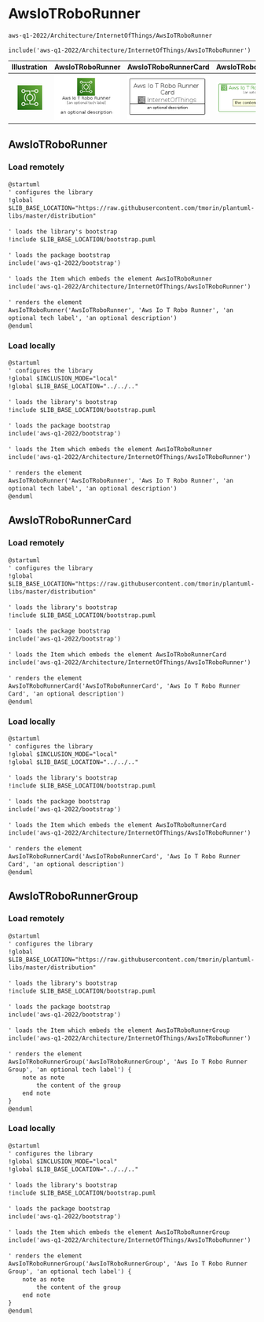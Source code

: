 # AwsIoTRoboRunner


```text
aws-q1-2022/Architecture/InternetOfThings/AwsIoTRoboRunner
```

```text
include('aws-q1-2022/Architecture/InternetOfThings/AwsIoTRoboRunner')
```



| Illustration | AwsIoTRoboRunner | AwsIoTRoboRunnerCard | AwsIoTRoboRunnerGroup |
| :---: | :---: | :---: | :---: |
| ![illustration for Illustration](../../../aws-q1-2022/Architecture/InternetOfThings/AwsIoTRoboRunner.png) | ![illustration for AwsIoTRoboRunner](../../../aws-q1-2022/Architecture/InternetOfThings/AwsIoTRoboRunner.Local.png) | ![illustration for AwsIoTRoboRunnerCard](../../../aws-q1-2022/Architecture/InternetOfThings/AwsIoTRoboRunnerCard.Local.png) | ![illustration for AwsIoTRoboRunnerGroup](../../../aws-q1-2022/Architecture/InternetOfThings/AwsIoTRoboRunnerGroup.Local.png) |




## AwsIoTRoboRunner

### Load remotely
```plantuml
@startuml
' configures the library
!global $LIB_BASE_LOCATION="https://raw.githubusercontent.com/tmorin/plantuml-libs/master/distribution"

' loads the library's bootstrap
!include $LIB_BASE_LOCATION/bootstrap.puml

' loads the package bootstrap
include('aws-q1-2022/bootstrap')

' loads the Item which embeds the element AwsIoTRoboRunner
include('aws-q1-2022/Architecture/InternetOfThings/AwsIoTRoboRunner')

' renders the element
AwsIoTRoboRunner('AwsIoTRoboRunner', 'Aws Io T Robo Runner', 'an optional tech label', 'an optional description')
@enduml
```

### Load locally
```plantuml
@startuml
' configures the library
!global $INCLUSION_MODE="local"
!global $LIB_BASE_LOCATION="../../.."

' loads the library's bootstrap
!include $LIB_BASE_LOCATION/bootstrap.puml

' loads the package bootstrap
include('aws-q1-2022/bootstrap')

' loads the Item which embeds the element AwsIoTRoboRunner
include('aws-q1-2022/Architecture/InternetOfThings/AwsIoTRoboRunner')

' renders the element
AwsIoTRoboRunner('AwsIoTRoboRunner', 'Aws Io T Robo Runner', 'an optional tech label', 'an optional description')
@enduml
```

## AwsIoTRoboRunnerCard

### Load remotely
```plantuml
@startuml
' configures the library
!global $LIB_BASE_LOCATION="https://raw.githubusercontent.com/tmorin/plantuml-libs/master/distribution"

' loads the library's bootstrap
!include $LIB_BASE_LOCATION/bootstrap.puml

' loads the package bootstrap
include('aws-q1-2022/bootstrap')

' loads the Item which embeds the element AwsIoTRoboRunnerCard
include('aws-q1-2022/Architecture/InternetOfThings/AwsIoTRoboRunner')

' renders the element
AwsIoTRoboRunnerCard('AwsIoTRoboRunnerCard', 'Aws Io T Robo Runner Card', 'an optional description')
@enduml
```

### Load locally
```plantuml
@startuml
' configures the library
!global $INCLUSION_MODE="local"
!global $LIB_BASE_LOCATION="../../.."

' loads the library's bootstrap
!include $LIB_BASE_LOCATION/bootstrap.puml

' loads the package bootstrap
include('aws-q1-2022/bootstrap')

' loads the Item which embeds the element AwsIoTRoboRunnerCard
include('aws-q1-2022/Architecture/InternetOfThings/AwsIoTRoboRunner')

' renders the element
AwsIoTRoboRunnerCard('AwsIoTRoboRunnerCard', 'Aws Io T Robo Runner Card', 'an optional description')
@enduml
```

## AwsIoTRoboRunnerGroup

### Load remotely
```plantuml
@startuml
' configures the library
!global $LIB_BASE_LOCATION="https://raw.githubusercontent.com/tmorin/plantuml-libs/master/distribution"

' loads the library's bootstrap
!include $LIB_BASE_LOCATION/bootstrap.puml

' loads the package bootstrap
include('aws-q1-2022/bootstrap')

' loads the Item which embeds the element AwsIoTRoboRunnerGroup
include('aws-q1-2022/Architecture/InternetOfThings/AwsIoTRoboRunner')

' renders the element
AwsIoTRoboRunnerGroup('AwsIoTRoboRunnerGroup', 'Aws Io T Robo Runner Group', 'an optional tech label') {
    note as note
        the content of the group
    end note
}
@enduml
```

### Load locally
```plantuml
@startuml
' configures the library
!global $INCLUSION_MODE="local"
!global $LIB_BASE_LOCATION="../../.."

' loads the library's bootstrap
!include $LIB_BASE_LOCATION/bootstrap.puml

' loads the package bootstrap
include('aws-q1-2022/bootstrap')

' loads the Item which embeds the element AwsIoTRoboRunnerGroup
include('aws-q1-2022/Architecture/InternetOfThings/AwsIoTRoboRunner')

' renders the element
AwsIoTRoboRunnerGroup('AwsIoTRoboRunnerGroup', 'Aws Io T Robo Runner Group', 'an optional tech label') {
    note as note
        the content of the group
    end note
}
@enduml
```

